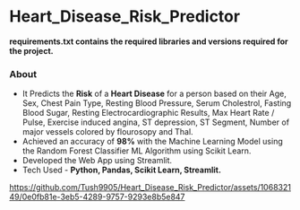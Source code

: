 # Heart_Disease_Risk_Predictor
**requirements.txt contains the required libraries and versions required for the project.**

### About
* It Predicts the **Risk** of a **Heart Disease** for a person based on their Age, Sex, Chest Pain Type, Resting Blood Pressure, Serum Cholestrol, Fasting Blood Sugar, Resting Electrocardiographic Results, Max Heart Rate / Pulse, Exercise induced angina, ST depression, ST Segment, Number of major vessels colored by flourosopy and Thal.
* Achieved an accuracy of **98%** with the Machine Learning Model using the Random Forest Classifier ML Algorithm using Scikit Learn.
* Developed the Web App using Streamlit.
* Tech Used - **Python, Pandas, Scikit Learn, Streamlit.**

https://github.com/Tush9905/Heart_Disease_Risk_Predictor/assets/106832149/0e0fb81e-3eb5-4289-9757-9293e8b5e847

